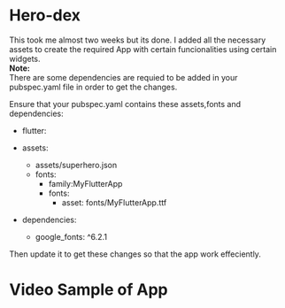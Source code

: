 # Hero-dex

This took me almost two weeks but its done. I added all the necessary assets to create the required App with certain funcionalities using certain widgets.<br> **Note:**<br> There are some dependencies are requied to be added in your pubspec.yaml file in order to get the changes.

Ensure that your pubspec.yaml contains these assets,fonts and dependencies:
- flutter:
- assets:
  - assets/superhero.json
  -   fonts:
      - family:MyFlutterApp
      -  fonts:
         - asset: fonts/MyFlutterApp.ttf

- dependencies:
  - google_fonts: ^6.2.1

Then update it to get these changes so that the app work effeciently.

# Video Sample of App
